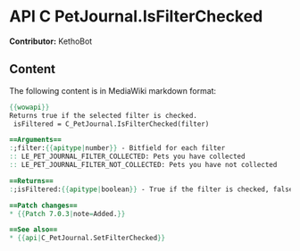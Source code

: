 # API C PetJournal.IsFilterChecked

**Contributor:** KethoBot

## Content

The following content is in MediaWiki markdown format:

```mediawiki
{{wowapi}}
Returns true if the selected filter is checked.
 isFiltered = C_PetJournal.IsFilterChecked(filter)

==Arguments==
:;filter:{{apitype|number}} - Bitfield for each filter
:: LE_PET_JOURNAL_FILTER_COLLECTED: Pets you have collected
:: LE_PET_JOURNAL_FILTER_NOT_COLLECTED: Pets you have not collected

==Returns==
:;isFiltered:{{apitype|boolean}} - True if the filter is checked, false if the filter is unchecked

==Patch changes==
* {{Patch 7.0.3|note=Added.}}

==See also==
* {{api|C_PetJournal.SetFilterChecked}}
```